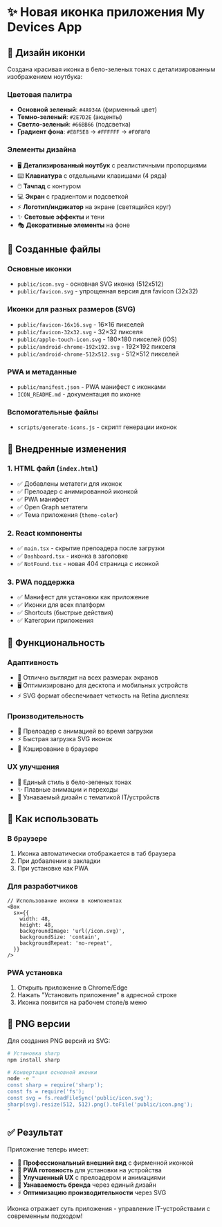 # ✨ Новая иконка приложения My Devices App

## 🎨 Дизайн иконки

Создана красивая иконка в бело-зеленых тонах с детализированным изображением ноутбука:

### Цветовая палитра

- **Основной зеленый**: `#4A934A` (фирменный цвет)
- **Темно-зеленый**: `#2E7D2E` (акценты)
- **Светло-зеленый**: `#66BB66` (подсветка)
- **Градиент фона**: `#E8F5E8` → `#FFFFFF` → `#F0F8F0`

### Элементы дизайна

- 🖥️ **Детализированный ноутбук** с реалистичными пропорциями
- ⌨️ **Клавиатура** с отдельными клавишами (4 ряда)
- 🖱️ **Тачпад** с контуром
- 💻 **Экран** с градиентом и подсветкой
- ⚡ **Логотип/индикатор** на экране (светящийся круг)
- ✨ **Световые эффекты** и тени
- 🎭 **Декоративные элементы** на фоне

## 📁 Созданные файлы

### Основные иконки

- `public/icon.svg` - основная SVG иконка (512x512)
- `public/favicon.svg` - упрощенная версия для favicon (32x32)

### Иконки для разных размеров (SVG)

- `public/favicon-16x16.svg` - 16×16 пикселей
- `public/favicon-32x32.svg` - 32×32 пикселя
- `public/apple-touch-icon.svg` - 180×180 пикселей (iOS)
- `public/android-chrome-192x192.svg` - 192×192 пикселя
- `public/android-chrome-512x512.svg` - 512×512 пикселей

### PWA и метаданные

- `public/manifest.json` - PWA манифест с иконками
- `ICON_README.md` - документация по иконке

### Вспомогательные файлы

- `scripts/generate-icons.js` - скрипт генерации иконок

## 🔧 Внедренные изменения

### 1. HTML файл (`index.html`)

- ✅ Добавлены метатеги для иконок
- ✅ Прелоадер с анимированной иконкой
- ✅ PWA манифест
- ✅ Open Graph метатеги
- ✅ Тема приложения (`theme-color`)

### 2. React компоненты

- ✅ `main.tsx` - скрытие прелоадера после загрузки
- ✅ `Dashboard.tsx` - иконка в заголовке
- ✅ `NotFound.tsx` - новая 404 страница с иконкой

### 3. PWA поддержка

- ✅ Манифест для установки как приложение
- ✅ Иконки для всех платформ
- ✅ Shortcuts (быстрые действия)
- ✅ Категории приложения

## 🚀 Функциональность

### Адаптивность

- 📱 Отлично выглядит на всех размерах экранов
- 🖥️ Оптимизировано для десктопа и мобильных устройств
- ⚡ SVG формат обеспечивает четкость на Retina дисплеях

### Производительность

- 🔄 Прелоадер с анимацией во время загрузки
- ⚡ Быстрая загрузка SVG иконок
- 💾 Кэширование в браузере

### UX улучшения

- 🎨 Единый стиль в бело-зеленых тонах
- ✨ Плавные анимации и переходы
- 🎯 Узнаваемый дизайн с тематикой IT/устройств

## 🔄 Как использовать

### В браузере

1. Иконка автоматически отображается в таб браузера
2. При добавлении в закладки
3. При установке как PWA

### Для разработчиков

```tsx
// Использование иконки в компонентах
<Box
  sx={{
    width: 48,
    height: 48,
    backgroundImage: 'url(/icon.svg)',
    backgroundSize: 'contain',
    backgroundRepeat: 'no-repeat',
  }}
/>
```

### PWA установка

1. Открыть приложение в Chrome/Edge
2. Нажать "Установить приложение" в адресной строке
3. Иконка появится на рабочем столе/в меню

## 📱 PNG версии

Для создания PNG версий из SVG:

```bash
# Установка sharp
npm install sharp

# Конвертация основной иконки
node -e "
const sharp = require('sharp');
const fs = require('fs');
const svg = fs.readFileSync('public/icon.svg');
sharp(svg).resize(512, 512).png().toFile('public/icon.png');
"
```

## ✅ Результат

Приложение теперь имеет:

- 🎨 **Профессиональный внешний вид** с фирменной иконкой
- 📱 **PWA готовность** для установки на устройства
- 🚀 **Улучшенный UX** с прелоадером и анимациями
- 🎯 **Узнаваемость бренда** через единый дизайн
- ⚡ **Оптимизацию производительности** через SVG

Иконка отражает суть приложения - управление IT-устройствами с современным подходом!
